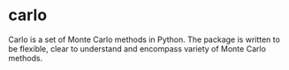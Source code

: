 # carlo

Carlo is a set of Monte Carlo methods in Python. The package is written to be flexible, clear to understand and encompass variety of Monte Carlo methods.

